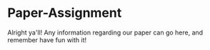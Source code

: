 Paper-Assignment
================

Alright ya'll! Any information regarding our paper can go here, and remember have fun with it!